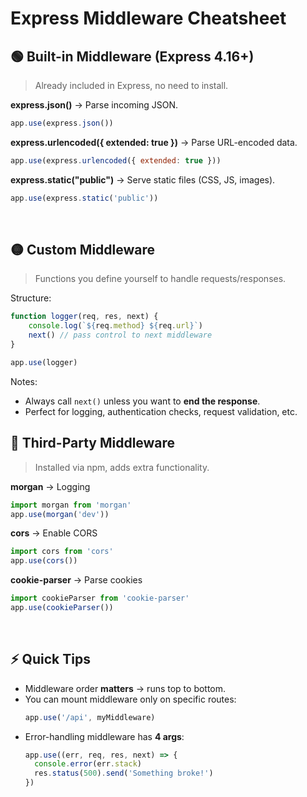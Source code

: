 # Express Middleware Cheatsheet

## 🟢 Built-in Middleware (Express 4.16+)

> Already included in Express, no need to install.

**express.json()** → Parse incoming JSON.

```js
app.use(express.json())
```

**express.urlencoded({ extended: true })** → Parse URL-encoded data.

```js
app.use(express.urlencoded({ extended: true }))
```

**express.static("public")** → Serve static files (CSS, JS, images).

```js
app.use(express.static('public'))
```

<br />

## 🟡 Custom Middleware

> Functions you define yourself to handle requests/responses.

Structure:

```js
function logger(req, res, next) {
	console.log(`${req.method} ${req.url}`)
	next() // pass control to next middleware
}

app.use(logger)
```

Notes:

- Always call `next()` unless you want to **end the response**.
- Perfect for logging, authentication checks, request validation, etc.
  <br />

## 🔵 Third-Party Middleware

> Installed via npm, adds extra functionality.

**morgan** → Logging

```js
import morgan from 'morgan'
app.use(morgan('dev'))
```

**cors** → Enable CORS

```js
import cors from 'cors'
app.use(cors())
```

**cookie-parser** → Parse cookies

```js
import cookieParser from 'cookie-parser'
app.use(cookieParser())
```

<br />

## ⚡ Quick Tips

- Middleware order **matters** → runs top to bottom.
- You can mount middleware only on specific routes:
  ```js
  app.use('/api', myMiddleware)
  ```
- Error-handling middleware has **4 args**:
  ```js
  app.use((err, req, res, next) => {
  	console.error(err.stack)
  	res.status(500).send('Something broke!')
  })
  ```
